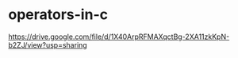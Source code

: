 # operators-in-c
https://drive.google.com/file/d/1X40ArpRFMAXqctBg-2XA11zkKpN-b2ZJ/view?usp=sharing

